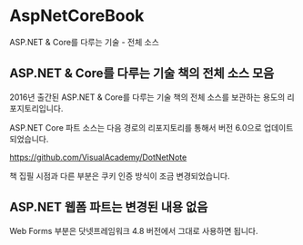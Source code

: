 # AspNetCoreBook

ASP.NET &amp; Core를 다루는 기술 - 전체 소스

## ASP.NET &amp; Core를 다루는 기술 책의 전체 소스 모음

2016년 출간된 ASP.NET &amp; Core를 다루는 기술 책의 전체 소스를 보관하는 용도의 리포지토리입니다.

ASP.NET Core 파트 소스는 다음 경로의 리포지토리를 통해서 버전 6.0으로 업데이트되었습니다.

https://github.com/VisualAcademy/DotNetNote

책 집필 시점과 다른 부분은 쿠키 인증 방식이 조금 변경되었습니다.

## ASP.NET 웹폼 파트는 변경된 내용 없음

Web Forms 부분은 닷넷프레임워크 4.8 버전에서 그대로 사용하면 됩니다.
